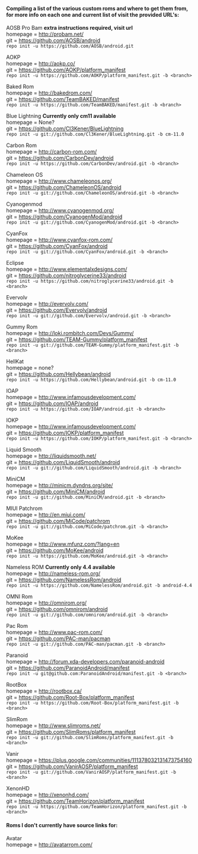 #### Compiling a list of the various custom roms and where to get them from, for more info on each one and current list of <branches> visit the provided URL's:


AOSB Pro Bam **extra instructions required, visit url**  
homepage = http://probam.net/  
git = https://github.com/AOSB/android  
`repo init -u https://github.com/AOSB/android.git`  

AOKP   
homepage = http://aokp.co/   
git = https://github.com/AOKP/platform_manifest  
`repo init -u https://github.com/AOKP/platform_manifest.git -b <branch>`  

Baked Rom  
homepage = http://bakedrom.com/  
git = https://github.com/TeamBAKED/manifest  
`repo init -u https://github.com/TeamBAKED/manifest.git -b <branch>`  

Blue Lightning  **Currently only cm11 available**  
homepage =  None?  
git = https://github.com/Cl3Kener/BlueLightning  
`repo init -u git://github.com/Cl3Kener/BlueLightning.git -b cm-11.0`  

Carbon Rom  
homepage = http://carbon-rom.com/  
git = https://github.com/CarbonDev/android  
`repo init -u https://github.com/CarbonDev/android.git -b <branch>`  

Chameleon OS   
homepage = http://www.chameleonos.org/  
git = https://github.com/ChameleonOS/android  
`repo init -u git://github.com/ChameleonOS/android.git -b <branch>`  

Cyanogenmod  
homepage = http://www.cyanogenmod.org/  
git = https://github.com/CyanogenMod/android  
`repo init -u git://github.com/CyanogenMod/android.git -b <branch>`  

CyanFox  
homepage = http://www.cyanfox-rom.com/  
git = https://github.com/CyanFox/android  
`repo init -u git://github.com/CyanFox/android.git -b <branch>`  

Eclipse  
homepage = http://www.elementalxdesigns.com/  
git = https://github.com/nitroglycerine33/android  
`repo init -u https://github.com/nitroglycerine33/android.git -b <branch>`

Evervolv  
homepage = http://evervolv.com/  
git = https://github.com/Evervolv/android  
`repo init -u git://github.com/Evervolv/android.git -b <branch>`

Gummy Rom   
homepage = http://loki.rombitch.com/Devs/Gummy/  
git = https://github.com/TEAM-Gummy/platform_manifest  
`repo init -u git://github.com/TEAM-Gummy/platform_manifest.git -b <branch>`  

HellKat  
homepage =  none?  
git = https://github.com/Hellybean/android  
`repo init -u https://github.com/Hellybean/android.git -b cm-11.0`  

IOAP   
homepage = http://www.infamousdevelopment.com/  
git = https://github.com/IOAP/android  
`repo init -u https://github.com/IOAP/android.git -b <branch>`  

IOKP  
homepage = http://www.infamousdevelopment.com/  
git = https://github.com/IOKP/platform_manifest  
`repo init -u https://github.com/IOKP/platform_manifest.git -b <branch>`  

Liquid Smooth  
homepage = http://liquidsmooth.net/  
git = https://github.com/LiquidSmooth/android  
`repo init -u git://github.com/LiquidSmooth/android.git -b <branch>`  

MiniCM  
homepage = http://minicm.dyndns.org/site/  
git = https://github.com/MiniCM/android  
`repo init -u git://github.com/MiniCM/android.git -b <branch>`  

MIUI Patchrom  
homepage = http://en.miui.com/  
git = https://github.com/MiCode/patchrom  
`repo init -u git://github.com/MiCode/patchrom.git -b <branch>`  

MoKee  
homepage = http://www.mfunz.com/?lang=en  
git = https://github.com/MoKee/android  
`repo init -u https://github.com/MoKee/android.git -b <branch>`  

Nameless ROM **Currently only 4.4 available**  
homepage =  http://nameless-rom.org/  
git =  https://github.com/NamelessRom/android  
`repo init -u https://github.com/NamelessRom/android.git -b android-4.4`  

OMNI Rom  
homepage = http://omnirom.org/  
git = https://github.com/omnirom/android  
`repo init -u git://github.com/omnirom/android.git -b <branch>`  

Pac Rom  
homepage = http://www.pac-rom.com/   
git = https://github.com/PAC-man/pacman  
`repo init -u git://github.com/PAC-man/pacman.git -b <branch>`  

Paranoid  
homepage = http://forum.xda-developers.com/paranoid-android   
git = https://github.com/ParanoidAndroid/manifest  
`repo init -u git@github.com:ParanoidAndroid/manifest.git -b <branch>`  

RootBox  
homepage = http://rootbox.ca/  
git = https://github.com/Root-Box/platform_manifest  
`repo init -u https://github.com/Root-Box/platform_manifest.git -b <branch>`  

SlimRom  
homepage = http://www.slimroms.net/  
git = https://github.com/SlimRoms/platform_manifest  
`repo init -u git://github.com/SlimRoms/platform_manifest.git -b <branch>`  

Vanir  
homepage = https://plus.google.com/communities/111378032131473754160  
git = https://github.com/VanirAOSP/platform_manifest  
`repo init -u git://github.com/VanirAOSP/platform_manifest.git -b <branch>`  

XenonHD  
homepage = http://xenonhd.com/  
git = https://github.com/TeamHorizon/platform_manifest  
`repo init -u https://github.com/TeamHorizon/platform_manifest.git -b <branch>`  

#### Roms I don't currently have source links for:
Avatar  
homepage =   http://avatarrom.com/  
